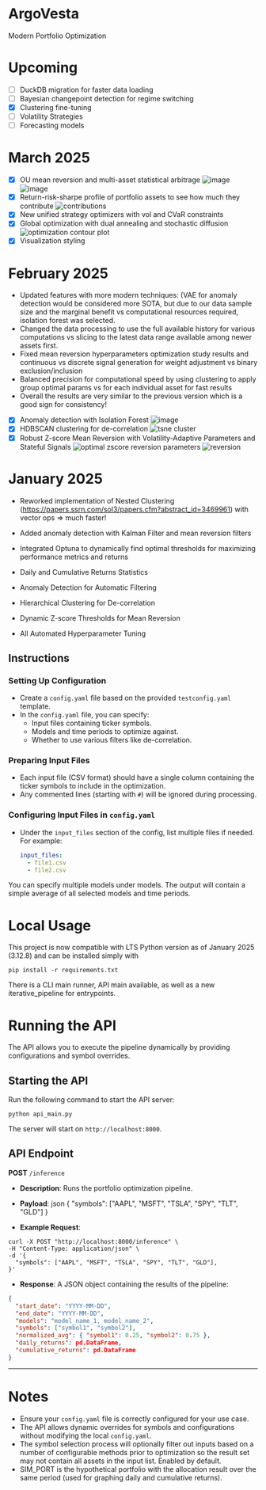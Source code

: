 # ArgoVesta
Modern Portfolio Optimization 

# Upcoming
- [ ] DuckDB migration for faster data loading
- [ ] Bayesian changepoint detection for regime switching
- [x] Clustering fine-tuning
- [ ] Volatility Strategies
- [ ] Forecasting models

# March 2025
- [x] OU mean reversion and multi-asset statistical arbitrage
![image](https://github.com/user-attachments/assets/e838a18d-7173-4102-91eb-40da5c8a96dd)
![image](https://github.com/user-attachments/assets/c9b31d53-ef5e-46c9-a39f-e04aea618fe8)
- [x] Return-risk-sharpe profile of portfolio assets to see how much they contribute
![contributions](https://github.com/user-attachments/assets/8156b285-b097-4033-b50f-11957c1db483)
- [x] New unified strategy optimizers with vol and CVaR constraints
- [x] Global optimization with dual annealing and stochastic diffusion
![optimization contour plot](https://github.com/user-attachments/assets/25f46c97-1118-4e92-a635-6b62215eba78)
- [x] Visualization styling

# February 2025 
- Updated features with more modern techniques: (VAE for anomaly detection would be considered more SOTA, but due to our data sample size and the marginal benefit vs computational resources required, isolation forest was selected.
- Changed the data processing to use the full available history for various computations vs slicing to the latest data range available among newer assets first.
- Fixed mean reversion hyperparameters optimization study results and continuous vs discrete signal generation for weight adjustment vs binary exclusion/inclusion
- Balanced precision for computational speed by using clustering to apply group optimal params vs for each individual asset for fast results
- Overall the results are very similar to the previous version which is a good sign for consistency!

- [x] Anomaly detection with Isolation Forest
![image](https://github.com/user-attachments/assets/bab5d481-98eb-441a-9f6a-aea95d30b204)
- [x] HDBSCAN clustering for de-correlation
![tsne cluster](https://github.com/user-attachments/assets/5c7aa439-775f-4ceb-b8e4-00332aaf152c)
- [x] Robust Z-score Mean Reversion with Volatility-Adaptive Parameters and Stateful Signals
![optimal zscore reversion parameters](https://github.com/user-attachments/assets/ae2fed1a-900e-4acc-b6f7-159313f26d7f)
![reversion](https://github.com/user-attachments/assets/03948afb-904b-438d-940b-23c9a69ca9d1)

# January 2025
- Reworked implementation of Nested Clustering (https://papers.ssrn.com/sol3/papers.cfm?abstract_id=3469961) with vector ops => much faster!
- Added anomaly detection with Kalman Filter and mean reversion filters
- Integrated Optuna to dynamically find optimal thresholds for maximizing performance metrics and returns 

- Daily and Cumulative Returns Statistics
- Anomaly Detection for Automatic Filtering
- Hierarchical Clustering for De-correlation
- Dynamic Z-score Thresholds for Mean Reversion
- All Automated Hyperparameter Tuning

## Instructions

### Setting Up Configuration
- Create a `config.yaml` file based on the provided `testconfig.yaml` template.
- In the `config.yaml` file, you can specify:
  - Input files containing ticker symbols.
  - Models and time periods to optimize against.
  - Whether to use various filters like de-correlation.

### Preparing Input Files
- Each input file (CSV format) should have a single column containing the ticker symbols to include in the optimization.
- Any commented lines (starting with `#`) will be ignored during processing.

### Configuring Input Files in `config.yaml`
- Under the `input_files` section of the config, list multiple files if needed. For example:
  ```yaml
  input_files:
    - file1.csv
    - file2.csv

You can specify multiple models under models. The output will contain a simple average of all selected models and time periods.

# Local Usage

This project is now compatible with LTS Python version as of January 2025 (3.12.8) and can be installed simply with 
```
pip install -r requirements.txt
```
There is a CLI main runner, API main available, as well as a new iterative_pipeline for entrypoints.

# Running the API

The API allows you to execute the pipeline dynamically by providing configurations and symbol overrides.

## Starting the API

Run the following command to start the API server:

```
python api_main.py
```

The server will start on `http://localhost:8000`.

## API Endpoint

**POST** `/inference`

- **Description**: Runs the portfolio optimization pipeline.
- **Payload**: json { "symbols": ["AAPL", "MSFT", "TSLA", "SPY", "TLT", "GLD"] }

- **Example Request**:

```
curl -X POST "http://localhost:8000/inference" \
-H "Content-Type: application/json" \
-d '{
  "symbols": ["AAPL", "MSFT", "TSLA", "SPY", "TLT", "GLD"],
}'
```

- **Response**: A JSON object containing the results of the pipeline:

```json
{
  "start_date": "YYYY-MM-DD",
  "end_date": "YYYY-MM-DD",
  "models": "model_name_1, model_name_2",
  "symbols": ["symbol1", "symbol2"],
  "normalized_avg": { "symbol1": 0.25, "symbol2": 0.75 },
  "daily_returns": pd.DataFrame,
  "cumulative_returns": pd.DataFrame
}
```

---

# Notes

- Ensure your `config.yaml` file is correctly configured for your use case.
- The API allows dynamic overrides for symbols and configurations without modifying the local `config.yaml`.
- The symbol selection process will optionally filter out inputs based on a number of configurable methods prior to optimization so the result set may not contain all assets in the input list. Enabled by default.
- SIM_PORT is the hypothetical portfolio with the allocation result over the same period (used for graphing daily and cumulative returns).


